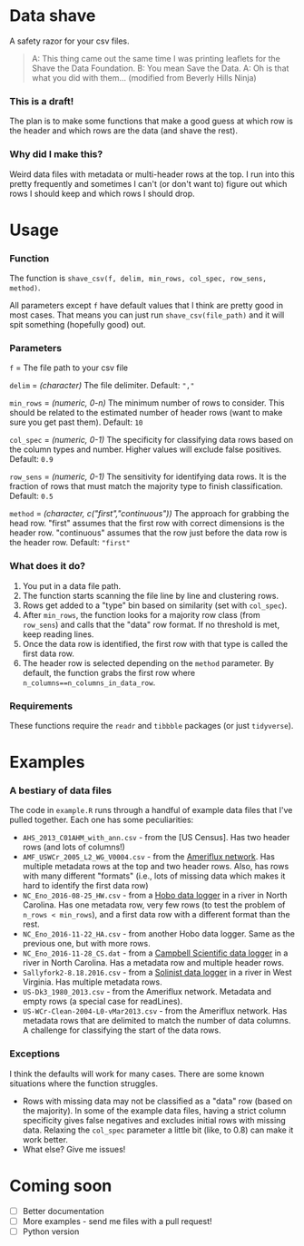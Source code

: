 # Data shave
A safety razor for your csv files.

> A: This thing came out the same time I was printing leaflets for the Shave the Data Foundation.
> B: You mean Save the Data.
> A: Oh is that what you did with them...
(modified from Beverly Hills Ninja)

### This is a draft!
The plan is to make some functions that make a good guess at which row is the header and which rows are the data (and shave the rest).

### Why did I make this?
Weird data files with metadata or multi-header rows at the top. I run into this pretty frequently and sometimes I can't (or don't want to) figure out which rows I should keep and which rows I should drop.

# Usage
### Function
The function is `shave_csv(f, delim, min_rows, col_spec, row_sens, method)`.

All parameters except `f` have default values that I think are pretty good in most cases. That means you can just run `shave_csv(file_path)` and it will spit something (hopefully good) out.

### Parameters
`f` = The file path to your csv file

`delim` = *(character)* The file delimiter. Default: `","`

`min_rows` = *(numeric, 0-n)* The minimum number of rows to consider. This should be related to the estimated number of header rows (want to make sure you get past them). Default: `10`

`col_spec` = *(numeric, 0-1)* The specificity for classifying data rows based on the column types and number. Higher values will exclude false positives. Default: `0.9`

`row_sens` = *(numeric, 0-1)* The sensitivity for identifying data rows. It is the fraction of rows that must match the majority type to finish classification. Default: `0.5`

`method` = *(character, c("first","continuous"))* The approach for grabbing the head row. "first" assumes that the first row with correct dimensions is the header row. "continuous" assumes that the row just before the data row is the header row. Default: `"first"`

### What does it do?
1. You put in a data file path.
2. The function starts scanning the file line by line and clustering rows.
3. Rows get added to a "type" bin based on similarity (set with `col_spec`).
4. After `min_rows`, the function looks for a majority row class (from `row_sens`) and calls that the "data" row format. If no threshold is met, keep reading lines.
5. Once the data row is identified, the first row with that type is called the first data row.
6. The header row is selected depending on the `method` parameter. By default, the function grabs the first row where `n_columns==n_columns_in_data_row`.

### Requirements
These functions require the `readr` and `tibbble` packages (or just `tidyverse`).

# Examples
### A bestiary of data files
The code in `example.R` runs through a handful of example data files that I've pulled together. Each one has some peculiarities:
- `AHS_2013_C01AHM_with_ann.csv` - from the [US Census]. Has two header rows (and lots of columns!)
- `AMF_USWCr_2005_L2_WG_V0004.csv` - from the [Ameriflux network](https://ameriflux.lbl.gov/). Has multiple metadata rows at the top and two header rows. Also, has rows with many different "formats" (i.e., lots of missing data which makes it hard to identify the first data row)
- `NC_Eno_2016-08-25_HW.csv` - from a [Hobo data logger](http://www.onsetcomp.com/) in a river in North Carolina. Has one metadata row, very few rows (to test the problem of `n_rows < min_rows`), and a first data row with a different format than the rest.
- `NC_Eno_2016-11-22_HA.csv` - from another Hobo data logger. Same as the previous one, but with more rows.
- `NC_Eno_2016-11-28_CS.dat` - from a [Campbell Scientific data logger](https://www.campbellsci.com/) in a river in North Carolina. Has a metadata row and multiple header rows.
- `Sallyfork2-8.18.2016.csv` - from a [Solinist data logger](https://www.solinst.com/) in a river in West Virginia. Has multiple metadata rows.
- `US-Dk3_1980_2013.csv` - from the Ameriflux network. Metadata and empty rows (a special case for readLines).
- `US-WCr-Clean-2004-L0-vMar2013.csv` - from the Ameriflux network. Has metadata rows that are delimited to match the number of data columns. A challenge for classifying the start of the data rows.

### Exceptions
I think the defaults will work for many cases. There are some known situations where the function struggles.

- Rows with missing data may not be classified as a "data" row (based on the majority). In some of the example data files, having a strict column specificity gives false negatives and excludes initial rows with missing data. Relaxing the `col_spec` parameter a little bit (like, to 0.8) can make it work better.
- What else? Give me issues!

# Coming soon
- [ ] Better documentation
- [ ] More examples - send me files with a pull request!
- [ ] Python version
